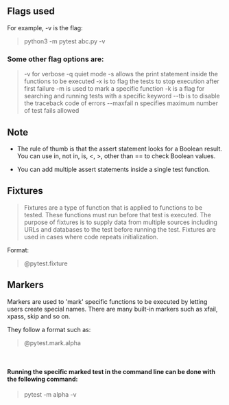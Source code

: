 ## Flags used
For example, -v is the flag:

> python3 -m pytest abc.py -v

### Some other flag options are:

>-v for verbose
-q quiet mode
-s allows the print statement inside the functions to be executed
-x is to flag the tests to stop execution after first failure
-m is used to mark a specific function
-k is a flag for searching and running tests with a specific  keyword
--tb is to disable the traceback code of errors
--maxfail n specifies maximum number of test fails allowed



 ## Note

- The rule of thumb is that the assert statement looks for a Boolean result. You can use in, not in, is, <, >, other than == to check Boolean values.

- You can add multiple assert statements inside a single test function.


## Fixtures

>Fixtures are a type of function that is applied to functions to be tested. These functions must run before that test is executed. The purpose of fixtures is to supply data from multiple sources including URLs and databases to the test before running the test. Fixtures are used in cases where code repeats initialization.

Format:

> @pytest.fixture


## Markers

Markers are used to 'mark' specific functions to be executed by letting users create special names. There are many built-in markers such as xfail, xpass, skip and so on.

They follow a format such as:

> @pytest.mark.alpha
</br>

#### Running the specific marked test in the command line can be done with the following command:

> pytest -m alpha -v
